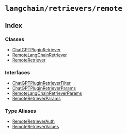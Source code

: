 `langchain/retrievers/remote`
=============================

Index[​](#index "Direct link to Index")
---------------------------------------

### Classes[​](#classes "Direct link to Classes")

*   [ChatGPTPluginRetriever](/docs/api/retrievers_remote/classes/ChatGPTPluginRetriever)
*   [RemoteLangChainRetriever](/docs/api/retrievers_remote/classes/RemoteLangChainRetriever)
*   [RemoteRetriever](/docs/api/retrievers_remote/classes/RemoteRetriever)

### Interfaces[​](#interfaces "Direct link to Interfaces")

*   [ChatGPTPluginRetrieverFilter](/docs/api/retrievers_remote/interfaces/ChatGPTPluginRetrieverFilter)
*   [ChatGPTPluginRetrieverParams](/docs/api/retrievers_remote/interfaces/ChatGPTPluginRetrieverParams)
*   [RemoteLangChainRetrieverParams](/docs/api/retrievers_remote/interfaces/RemoteLangChainRetrieverParams)
*   [RemoteRetrieverParams](/docs/api/retrievers_remote/interfaces/RemoteRetrieverParams)

### Type Aliases[​](#type-aliases "Direct link to Type Aliases")

*   [RemoteRetrieverAuth](/docs/api/retrievers_remote/types/RemoteRetrieverAuth)
*   [RemoteRetrieverValues](/docs/api/retrievers_remote/types/RemoteRetrieverValues)